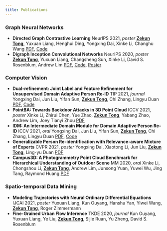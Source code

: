 ```yaml
---
title: Publications
---
```

### Graph Neural Networks
- **Directed Graph Contrastive Learning**
    NeurIPS 2021, *poster*
    <u>**Zekun Tong**</u>, Yuxuan Liang, Henghui Ding, Yongxing Dai, Xinke Li, Changhu Wang 
    [PDF](/attaches/digcl_nips.pdf), [Code](https://github.com/flyingtango/DiGCL)
- **Digraph Inception Convolutional Networks**
    NeurIPS 2020, *poster*
    <u>**Zekun Tong**</u>, Yuxuan Liang, Changsheng Sun, Xinke Li, David S. Rosenblum, Andrew Lim
    [PDF](/attaches/digcn_nips.pdf), [Code](https://github.com/flyingtango/DiGCN), [Poster](/attaches/digcn_poster.pdf)

### Computer Vision
- **Dual-refinement: Joint Label and Feature Refinement for Unsupervised Domain Adaptive Person Re-ID**
    TIP 2021, *journal*
    Yongxing Dai, Jun Liu, Yifan Sun, <u>**Zekun Tong**</u>, Chi Zhang, Lingyu Duan
    [PDF](https://arxiv.org/pdf/2012.13689.pdf), [Code](https://github.com/SikaStar/Dual-Refinement)
- **PointBA: Towards Backdoor Attacks in 3D Point Cloud**
    ICCV 2021, *poster*
    Xinke Li, Zhirui Chen, Yue Zhao, <u>**Zekun Tong**</u>, Yabang Zhao, Andrew Lim, Joey Tianyi Zhou
    [PDF](https://arxiv.org/pdf/2103.16074.pdf)
- **IDM: An Intermediate Domain Module for Domain Adaptive Person Re-ID**
    ICCV 2021, *oral*
    Yongxing Dai, Jun Liu, Yifan Sun, <u>**Zekun Tong**</u>, Chi Zhang, Lingyu Duan
    [PDF](https://arxiv.org/pdf/2108.02413.pdf), [Code](https://github.com/SikaStar/IDM)
- **Generalizable Person Re-identification with Relevance-aware Mixture of Experts**
    CVPR 2021, *poster*
    Yongxing Dai, Xiaotong Li, Jun Liu, <u>**Zekun Tong**</u>, Ling-yu Duan
    [PDF](https://arxiv.org/pdf/2105.09156.pdf)
- **Campus3D: A Photogrammetry Point Cloud Benchmark for Hierarchical Understanding of Outdoor Scene**
    MM 2020, *oral*
    Xinke Li, Chongshou Li, <u>**Zekun Tong**</u>, Andrew Lim, Junsong Yuan, Yuwei Wu, Jing Tang, Raymond Huang
    [PDF](/attaches/CampusNet_MM20.pdf)
### Spatio-temporal Data Mining
- **Modeling Trajectories with Neural Ordinary Differential Equations**
    IJCAI 2021, *poster*
    Yuxuan Liang, Kun Ouyang, Hanshu Yan, Yiwei Wang, <u>**Zekun Tong**</u>, Roger Zimmermann
- **Fine-Grained Urban Flow Inference**
    TKDE 2020, *journal*
    Kun Ouyang, Yuxuan Liang, Ye Liu, <u>**Zekun Tong**</u>, Sijie Ruan, Yu Zheng, David S. Rosenblum

